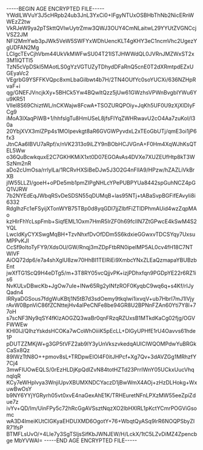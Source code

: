 -----BEGIN AGE ENCRYPTED FILE-----
YWdlLWVuY3J5cHRpb24ub3JnL3YxCi0+IFgyNTUxOSBHbThNb2NicERnWWEzZ2tw
VkRJeW9ya2pTSkttQVIwUytrZmw3QWJ3OUY4CmNLaitwL29YYUtZVGNCcjVSZ2JM
NFI2MmYwb3pJWk5VeW5SWFYxWDhUencKLT4gKHY3eC1ncmVhc2UgezYgUDFAN2Mg
LCIgcTEvCjhVbm44UkVkMWFwSU04T21ISTJHWWdQL0JVRnJMZWxST2x3M1lQTTl5
TzN5cVpDSkI5MAotLS0gYzVGTUZyTDhydDFaRnQ5cnE0T2dXRmtpdEZxUGEyaVc2
VEgrbG9YSFFKVQpc8xmLbaGilbwt4b7H/2TN4OUfYc0soYUCXi/636NZHpRvaF+i
qg/GNEFJVncjkXy+5BHCk5Yw4BQwItQzz5jUw61GWzhsVPWnBvgbIYWu6Yu9KR51
Vllel8S69ChiztWL/nCKWajw8FcwA+TSOZURQPOiy+JqKh5UF0U9zXjXlDIyFCg9
iMoA3IXaqPiWB+1/hhfslgTu8HmUSeL8jfsFIYqZWHRwavU2cO4Aa7zuKoI/I30a
20YbjXVX3mlZPp4s1MOIpevkgt8aR6GVGWPyvdxL2xTEoGbUTj/qmE3oi1jP6fx3
JtnCAa6IBVU7aRpf/x/nVK2313o9iLZY9nBObHCJVGnA+F0Hm4XqWJhKsQTEL5Ww
o36QuBcwkquxE2C7GKHKMiX1xt0D07EGOAvAs4DVXe7XUZEUfHtp8kT3WSzNm2nR
aDo2cUmOsa/rrlylLa/1RCRvHXSiBeDJw5J3O2G4nFlIA9/HPzw/hZAZLiVkBrXB
jlW55LLZI/goeH+oPDe5mb1pmZIPgNHLcYPePUBPYUa8442spGuhNCZ4pGQ1VJRW
7b2NYEdEqJWbqRSvDeSDSN55qDUMqB+las95NTj+tABaSvpBGFifEAvyIi8i6332
RdglhzFc1eFSyijXTonWYB75TBp0d8yqGDl7jjZIbfFiZTIDPhmAUid4wzZqpMAo
kzHlrFhYcLspFmb+SiqfEML1Oxm7HmR5IrZF0h69fcIIN7ZtGPwcE4kSwM4S2YQL
LwcldKyCYXSwgMqBH+TzvNhxfDvOfDDm5S6kdxieGGwxvTDCSYqy7UxsuMPPvKJI
CcSf9oItoTyFY9/XdsOU/GW/Rnqj3mZDpFtbRN0ipeIMP5AL0cv4fH18C7NTWlVF
AiOQ72dp6/e7a4shXglU8zw70HhBI1TElRiEi9XmbcYNxZLEaQzmapaYBUBzbEnt
jwXfTG1ScQ9H4eDTg5/m+3T8RY05vcQjjvPK+izjPDhxfqn9PGDpYE22r6RZ1is6
NvKULvDBwcKb+JgOw7uIe+INw65Rg2yINfzROF0KyqbC9wq6q+s4Kf/rIJyQadn4
lRRyaDGSous7fdgWuKBtj1N5tB7d3sdOemy9tkqIwi1ixvqV+ub7HbrI7mJ1lVjy
rAvW0BpnViC86fZCNttejHv4aIPeCNFe8be94GR8U2BPNnFZAn60Yti7Y8l+77oH
s7scNF3Ny9qSY4fKlzAOGZQ3waBr0qnFRzqRZUxsB1MTkdKaCg02fjg/OGVFWWEw
KHl0IJ/QIhzYskdsHCOKa7wCoWhOiiiK5pEcLL+DlGyUPHfE1rU4Oavvs61hde1P
pDUTZZMKjW+g3GP5tVFZ2ab9lY3yUnVkszvkedqAUICIWQOMPdwYuBRGkCaSx8Qz
89IWzTtN8O++pmov8sL+TRDpwEIOl4F0itJHPcf+Xg7Qv+3dAVZGg1MRhzfY7Cj4
3mwFIUOwEQLS/0rEzHLDjKpQdIZvN84totHZTd23PrrIWnY05UCkxUucVhqnqlqR
KCy7eWHplvya3WnjiUpvXBUMXNDCYaczD1jBwWmX4AOj+zHzDLHokg+WxuwBwOsY
b9NY6YYjYGRyrh05vt0xvE4naGexAhE1K/TRHEuretNFnLPXzMW55eeZpiZdue7z
ivYv+QD/Im/UinFPy5c72hRcGgAVSsztNqzXO2IbHXlRL1pKctYCmrPOGViGsomc
wA3D4lmeiKUtClGKyaEHDUXMD6OgotY+76+WbqtQyASq9lrR6NOQPSbyZIR71fsP
BTMFLsUvO/+4LIe7y3SgTSljsSifKbJWNJEW/H/LckX/1tC5LZvDiMZ4Zpencbge
MbYVWAI=
-----END AGE ENCRYPTED FILE-----

